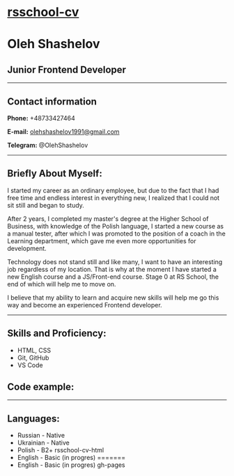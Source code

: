 # [rsschool-cv](https://OlehShashelov.github.io/rsschool-cv/cv)

#  **Oleh Shashelov**

## Junior Frontend Developer

---

## Contact information

**Phone:** +48733427464

**E-mail:** olehshashelov1991@gmail.com

**Telegram:** @OlehShashelov

---

## Briefly About Myself:

I started my career as an ordinary employee, but due to the fact that I had free time and endless interest in everything new, I realized that I could not sit still and began to study.

After 2 years, I completed my master's degree at the Higher School of Business, with knowledge of the Polish language, I started a new course as a manual tester, after which I was promoted to the position of a coach in the Learning department, which gave me even more opportunities for development.

Technology does not stand still and like many, I want to have an interesting job regardless of my location. That is why at the moment I have started a new English course and a JS/Front-end course. Stage 0 at RS School, the end of which will help me to move on.

I believe that my ability to learn and acquire new skills will help me go this way and become an experienced Frontend developer.

---

## Skills and Proficiency:

* HTML, CSS
* Git, GitHub
* VS Code

## Code example:

---

## Languages:

* Russian - Native
* Ukrainian - Native
* Polish - B2+
rsschool-cv-html
* English - Basic (in progres)
=======
* English - Basic (in progres)
gh-pages
